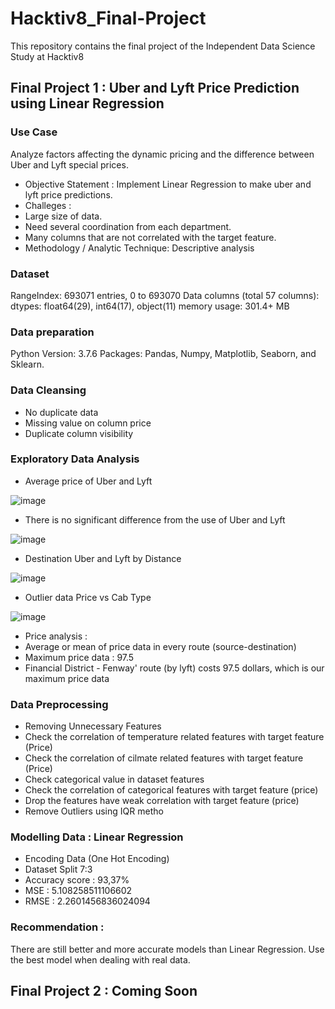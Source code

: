 # Hacktiv8_Final-Project
 This repository contains the final project of the Independent Data Science Study at Hacktiv8

## Final Project 1 : Uber and Lyft Price Prediction using Linear Regression

### Use Case 
Analyze factors affecting the dynamic pricing and the difference between Uber and Lyft special prices.
- Objective Statement : Implement Linear Regression to make uber and lyft price predictions.
- Challeges :
 - Large size of data.
 - Need several coordination from each department.
 - Many columns that are not correlated with the target feature.
- Methodology / Analytic Technique: Descriptive analysis

### Dataset
RangeIndex: 693071 entries, 0 to 693070
Data columns (total 57 columns):
dtypes: float64(29), int64(17), object(11)
memory usage: 301.4+ MB

### Data preparation
Python Version: 3.7.6
Packages: Pandas, Numpy, Matplotlib, Seaborn, and Sklearn.

### Data Cleansing
- No duplicate data
- Missing value on column price
- Duplicate column visibility

### Exploratory Data Analysis
- Average price of Uber and Lyft

![image](https://user-images.githubusercontent.com/90852026/199748586-536efad2-319e-4e5f-b2de-0ba5bfc168b3.png)
- There is no significant difference from the use of Uber and Lyft

![image](https://user-images.githubusercontent.com/90852026/199748849-94afca5d-ba2d-4b60-8303-9e2d2014a9f7.png)
- Destination Uber and Lyft by Distance

![image](https://user-images.githubusercontent.com/90852026/199749174-d2bc457e-e144-4577-a4ac-fe9c65d4139d.png)
- Outlier data Price vs Cab Type

![image](https://user-images.githubusercontent.com/90852026/199749319-d83d9b6f-8020-4fd7-b0b4-8e1ab5ac53fe.png)
- Price analysis :
 - Average or mean of price data in every route (source-destination)
 - Maximum price data : 97.5
 - Financial District - Fenway' route (by lyft) costs 97.5 dollars, which is our maximum price data

### Data Preprocessing
- Removing Unnecessary Features
- Check the correlation of temperature related features with target feature (Price)
- Check the correlation of cilmate related features with target feature (Price)
- Check categorical value in dataset features
- Check the correlation of categorical features with target feature (price)
- Drop the features have weak correlation with target feature (price)
- Remove Outliers using IQR metho

### Modelling Data : Linear Regression
- Encoding Data (One Hot Encoding)
- Dataset Split 7:3 
- Accuracy score : 93,37%
- MSE : 5.108258511106602
- RMSE : 2.2601456836024094

### Recommendation : 
There are still better and more accurate models than Linear Regression. Use the best model when dealing with real data.


## Final Project 2 : Coming Soon
